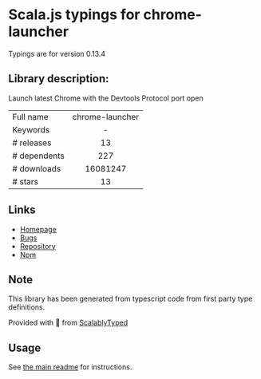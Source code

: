 
# Scala.js typings for chrome-launcher

Typings are for version 0.13.4

## Library description:
Launch latest Chrome with the Devtools Protocol port open

|                    |                 |
| ------------------ | :-------------: |
| Full name          | chrome-launcher |
| Keywords           | - |
| # releases         | 13 |
| # dependents       | 227 |
| # downloads        | 16081247 |
| # stars            | 13 |

## Links
- [Homepage](https://github.com/GoogleChrome/chrome-launcher#readme)
- [Bugs](https://github.com/GoogleChrome/chrome-launcher/issues)
- [Repository](https://github.com/GoogleChrome/chrome-launcher)
- [Npm](https://www.npmjs.com/package/chrome-launcher)
    


## Note
This library has been generated from typescript code from first party type definitions.

Provided with :purple_heart: from [ScalablyTyped](https://github.com/oyvindberg/ScalablyTyped)

## Usage
See [the main readme](../../readme.md) for instructions.


